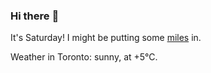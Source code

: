 ### Hi there :wave:

It's Saturday! I might be putting some [miles](https://www.strava.com/athletes/889963) in.

Weather in Toronto: sunny, at +5°C.
